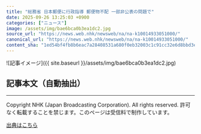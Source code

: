 ```yaml
---
title: "総務省 日本郵便に行政指導 郵便物不配 一部非公表の問題で"
date: 2025-09-26 13:25:03 +0900
categories: ["ニュース"]
image: /assets/img/bae6bca0b3ea1dc2.jpg
source_url: "https://news.web.nhk/newsweb/na/na-k10014933051000/"
canonical_url: "https://news.web.nhk/newsweb/na/na-k10014933051000/"
content_sha: "1ed54bf4fb8b6eac7a28408531a680f0eb32003c1c91cc32e6d8bbd3ee8f618f"
---
```


![記事イメージ]({{ site.baseurl }}/assets/img/bae6bca0b3ea1dc2.jpg)

## 記事本文（自動抽出）
<div><div class="_13tndsj2"><nav aria-label="フッターサイトナビゲーション" class="_13tndsj4"></nav><hr class="esl7kn2s esl7kn1l esl7kn1n _14xli2ae"><p class="esl7kn2s esl7kn1m esl7kn1o _1yvk0f68 _1lugom81">Copyright NHK (Japan Broadcasting Corporation). All rights reserved. 許可なく転載することを禁じます。このページは受信料で制作しています。</p></div></div>

[出典はこちら](https://news.web.nhk/newsweb/na/na-k10014933051000/)

